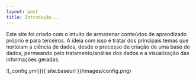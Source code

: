 ```yaml
---
layout: post
title: Introdução...
---
```


Este site foi criado com o intuito de armazenar conteúdos de aprendizado próprio e para terceiros. A ideia com isso é tratar dos principais temas que norteiam a ciência de dados, desde o processo de criação de uma base de dados, permeando pelo tratamento/análise dos dados e a visualização das informações geradas.

![_config.yml]({{ site.baseurl }}/images/config.png)

